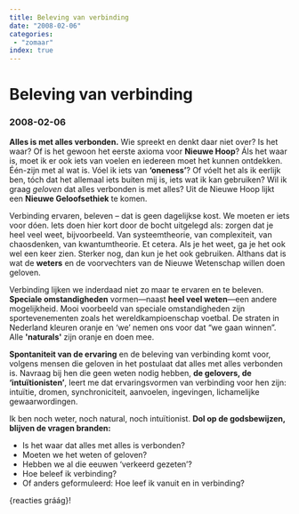 ```yaml
---
title: Beleving van verbinding
date: "2008-02-06"
categories:
 - "zomaar"
index: true
---
```

# Beleving van verbinding
### 2008-02-06

**Alles is met alles verbonden.** Wie spreekt en denkt daar niet over? Is het waar? Of is het gewoon het eerste axioma voor **Nieuwe Hoop**? Áls het waar is, moet ik er ook iets van voelen en iedereen moet het kunnen ontdekken. Één-zijn met al wat is. Vóel ik iets van **‘oneness’**? Of vóelt het als ik eerlijk ben, tóch dat het allemaal iets buiten mij is, iets wat ik kan gebruiken? Wil ik graag _geloven_ dat alles verbonden is met alles? Uit de Nieuwe Hoop lijkt een **Nieuwe Geloofsethiek** te komen.

Verbinding ervaren, beleven – dat is geen dagelijkse kost. We moeten er iets voor dóen. Iets doen hier kort door de bocht uitgelegd als: zorgen dat je heel veel weet, bijvoorbeeld. Van systeemtheorie, van complexiteit, van chaosdenken, van kwantumtheorie. Et cetera. Als je het weet, ga je het ook wel een keer zien. Sterker nog, dan kun je het ook gebruiken. Althans dat is wat de **weters** en de voorvechters van de Nieuwe Wetenschap willen doen geloven.

Verbinding lijken we inderdaad niet zo maar te ervaren en te beleven. **Speciale omstandigheden** vormen—naast **heel veel weten**—een andere mogelijkheid. Mooi voorbeeld van speciale omstandigheden zijn sportevenementen zoals het wereldkampioenschap voetbal. De straten in Nederland kleuren oranje en ‘we’ nemen ons voor dat “we gaan winnen”. Alle **'naturals'** zijn oranje en doen mee.

**Spontaniteit van de ervaring** en de beleving van verbinding komt voor, volgens mensen die geloven in het postulaat dat alles met alles verbonden is. Navraag bij hen die geen weten nodig hebben, **de gelovers, de ‘intuïtionisten’**, leert me dat ervaringsvormen van verbinding voor hen zijn: intuïtie, dromen, synchroniciteit, aanvoelen, ingevingen, lichamelijke gewaarwordingen.

Ik ben noch weter, noch natural, noch intuïtionist. **Dol op de godsbewijzen, blijven de vragen branden:**
- Is het waar dat alles met alles is verbonden?
- Moeten we het weten of geloven?
- Hebben we al die eeuwen ‘verkeerd gezeten’?
- Hoe beleef ik verbinding?
- Of anders geformuleerd: Hoe leef ik vanuit en in verbinding?

{reacties gráág}!

